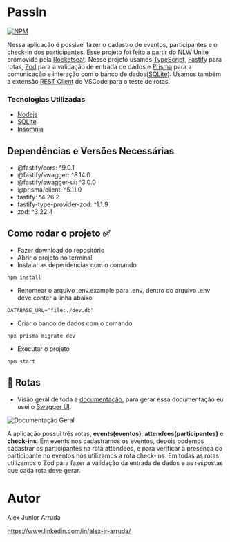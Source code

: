 # PassIn

[![NPM](https://img.shields.io/npm/l/react)](https://github.com/alexjuniorarruda/Accounts/blob/main/LICENSE)

 Nessa aplicação é possivel fazer o cadastro de eventos, participantes e o check-in dos participantes. Esse projeto foi feito a partir do NLW Unite promovido pela [Rocketseat](https://www.rocketseat.com.br/).
 Nesse projeto usamos [TypeScript](https://www.typescriptlang.org/), [Fastify](https://fastify.dev/) para rotas, [Zod](https://zod.dev/) para a validação de entrada de dados e [Prisma](https://www.prisma.io/) para a comunicação e interação com o banco de dados([SQLite](https://www.sqlite.org/)). Usamos também a extensão [REST Client](https://marketplace.visualstudio.com/items?itemName=humao.rest-client) do VSCode para o teste de rotas.
 
 ### Tecnologias Utilizadas
 
 * [Nodejs](https://nodejs.org/en)
 * [SQLite](https://www.sqlite.org/)
 * [Insomnia](https://insomnia.rest/)

## Dependências e Versões Necessárias

* @fastify/cors: ^9.0.1
* @fastify/swagger: ^8.14.0
* @fastify/swagger-ui: ^3.0.0
* @prisma/client: ^5.11.0
* fastify: ^4.26.2
* fastify-type-provider-zod: ^1.1.9
* zod: ^3.22.4

## Como rodar o projeto ✅

- Fazer download do repositório
- Abrir o projeto no terminal
- Instalar as dependencias com o comando
  
```
npm install
```

- Renomear o arquivo .env.example para .env, dentro do arquivo .env deve conter a linha abaixo
  
```
DATABASE_URL="file:./dev.db"
```

- Criar o banco de dados com o comando
  
```
npx prisma migrate dev
```

- Executar o projeto
  
```
npm start
```

## 📌 Rotas

- Visão geral de toda a [documentação](http://localhost:3333/docs/), para gerar essa documentação eu usei o [Swagger UI](https://swagger.io/).

![Documentação Geral](https://github.com/alexjuniorarruda/passIn/assets/112874423/b631f9c7-261c-422f-9a8d-0292b8e6aaa4)

A aplicação possui três rotas, **events(eventos)**, **attendees(participantes)** e **check-ins**. Em events nos cadastramos os eventos, depois podemos cadastrar os participantes na rota attendees, e para verificar a presença do participante no eventos nós utilizamos a rota check-ins. Em todas as rotas utilizamos o Zod para fazer a validação da entrada de dados e as respostas que cada rota deve gerar.

# Autor

Alex Junior Arruda

https://www.linkedin.com/in/alex-jr-arruda/

